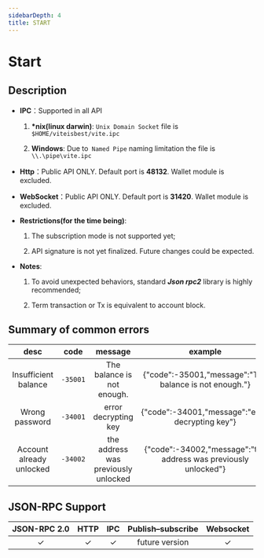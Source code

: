 ```yaml
---
sidebarDepth: 4
title: START
---
```


# Start
## Description
* **IPC**：Supported in all API

    1. **\*nix(linux darwin)**: `Unix Domain Socket` file is    `$HOME/viteisbest/vite.ipc`

    2. **Windows**: Due to` Named Pipe` naming limitation the file is  `\\.\pipe\vite.ipc`
* **Http**：Public API ONLY. Default port is **48132**. Wallet module is excluded.

* **WebSocket**：Public API ONLY. Default port is **31420**. Wallet module is excluded.
* **Restrictions(for the time being)**:

    1. The subscription mode is not supported yet;

    2. API signature is not yet finalized. Future changes could be expected.

* **Notes**:
    1. To avoid unexpected behaviors, standard ***Json rpc2*** library is highly recommended;
    
    2. Term transaction or Tx is equivalent to account block.


## Summary of common errors

|  desc | code | message | example |
|:------------:|:-----------:|:-----:|:-----:|
| Insufficient balance|  `-35001` |  The balance is not enough. |{"code":-35001,"message":"The balance is not enough."}|
| Wrong password	|  `-34001` | error decrypting key |{"code":-34001,"message":"error decrypting key"}|
| Account already unlocked	|  `-34002` |  the address was previously unlocked |{"code":-34002,"message":"the address was previously unlocked"}|

## JSON-RPC Support

|  JSON-RPC 2.0  | HTTP | IPC |Publish–subscribe |Websocket |
|:------------:|:-----------:|:-----:|:-----:|:-----:|
| &#x2713;|  &#x2713; |  &#x2713; |future version|&#x2713;|
